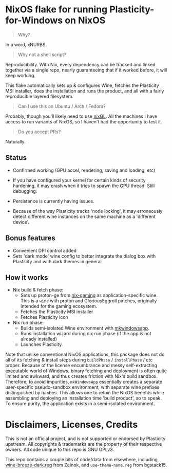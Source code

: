 # NixOS flake for running Plasticity-for-Windows on NixOS

> Why?

In a word, xNURBS.

> Why not a shell script?

Reproducibility. With Nix, every dependency can be tracked and linked together via a single repo, nearly guaranteeing that if it worked before, it will keep working.

This flake automatically sets up & configures Wine, fetches the Plasticity MSI installer, does the installation and runs the product, and all with a fairly reproducible layered filesystem.

> Can I use this on Ubuntu / Arch / Fedora?

Probably, though you'll likely need to use [nixGL](https://github.com/nix-community/nixGL). All the machines I have access to run variants of NixOS, so I haven't had the opportunity to test it.

> Do you accept PRs?

Naturally.

## Status

- Confirmed working (GPU accel, rendering, saving and loading, etc)

- If you have configured your kernel for certain kinds of security hardening, it may crash when it tries to spawn the GPU thread. Still debugging.
- Persistence is currently having issues.
- Because of the way Plasticity tracks 'node locking', it may erroneously detect different wine instances on the same machine as a 'different device'. 

## Bonus features

- Convenient DPI control added
- Sets 'dark mode' wine config to better integrate the dialog box with Plasticity and with dark themes in general.

## How it works

- Nix build & fetch phase:
  - Sets up proton-ge from [nix-gaming](https://github.com/fufexan/nix-gaming) as application-specific wine. This is a `wine` with proton and GloriousEggroll patches, originally intended for the gaming ecosystem.
  - Fetches the Plasticity MSI installer
  - Fetches Plasticity icon
- Nix run phase:
  - Builds semi-isolated Wine environment with [mkwindowsapp](https://github.com/emmanuelrosa/erosanix/tree/master/pkgs/mkwindowsapp).
  - Runs installation wizard during nix run phase (if the app is not already installed)
  - Launches Plasticity.

Note that unlike conventional NixOS applications, this package does not do all of its fetching & install steps during `buildPhase` / `installPhase` / etc proper. Because of the license encumbrance and messy self-extracting executable world of Windows, binary fetching and deployment is often quite limited and awkward, and thus creates friction with Nix's build sandbox. Therefore, to avoid impurities, `mkWindowsApp` essentially creates a separate user-specific pseudo-sandbox environment, with separate wine prefixes distinguished by hashes. This allows one to retain the NixOS benefits while assembling and deploying an installation time 'build product', so to speak. To ensure purity, the application exists in a semi-isolated environment. 


# Disclaimers, Licenses, Credits


This is not an official project, and is not supported or endorsed by Plasticity upstream. All copyrights & trademarks are the property of their respective owners. All code unique to this repo is GNU GPLv3.

This repo contains a couple bits of code/data from elsewhere, including [wine-breeze-dark.reg](https://gist.github.com/Zeinok/ceaf6ff204792dde0ae31e0199d89398) from Zeinok, and `use-theme-none.reg` from bgstack15.